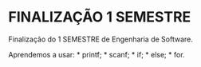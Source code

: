 # FINALIZAÇÃO 1 SEMESTRE

Finalização do 1 SEMESTRE de Engenharia de Software.

Aprendemos a usar: 
                    * printf;
                    * scanf;
                    * if;
                    * else;
                    * for.
